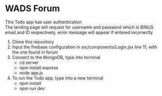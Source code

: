 # WADS Forum

This Todo app has user authentication
<br/>
The landing page will request for username and password which is BINUS email and ID respectively, error message will appear if entered incorrectly 


1. Clone this repository
2. Input the firebase configuration in src/components/Login.jsx line 11, with the one found in forum
3. Connect to the MongoDB, type into terminal
    + cd server
    + npm install express
    + node app.js
4. To run the Todo app, type into a new terminal
    + npm install
    + npm run dev
